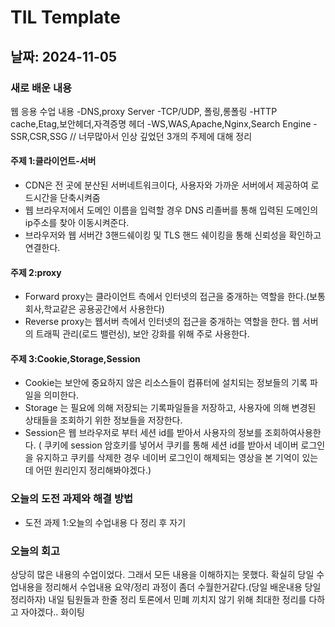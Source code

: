 # TIL Template
## 날짜: 2024-11-05

### 새로 배운 내용
웹 응용 수업 내용
-DNS,proxy Server
-TCP/UDP, 폴링,롱폴링
-HTTP cache,Etag,보안헤더,자격증명 헤더
-WS,WAS,Apache,Nginx,Search Engine
-SSR,CSR,SSG
// 너무많아서 인상 깊었던 3개의 주제에 대해 정리
#### 주제 1:클라이언트-서버
- CDN은 전 곳에 분산된 서버네트워크이다, 사용자와 가까운 서버에서 제공하여 로드시간을 단축시켜줌 
- 웹 브라우저에서 도메인 이름을 입력할 경우 DNS 리졸버를 통해 입력된 도메인의 ip주소를 찾아 이동시켜준다.
- 브라우저와 웹 서버간 3핸드쉐이킹 및 TLS 핸드 쉐이킹을 통해 신뢰성을 확인하고 연결한다.
#### 주제 2:proxy
- Forward proxy는 클라이언트 측에서 인터넷의 접근을 중개하는 역할을 한다.(보통 회사,학교같은 공용공간에서 사용한다)
- Reverse proxy는 웹서버 측에서 인터넷의 접근을 중개하는 역할을 한다. 웹 서버의 트래픽 관리(로드 밸런싱), 보안 강화를 위해 주로 사용한다.
#### 주제 3:Cookie,Storage,Session
- Cookie는 보안에 중요하지 않은 리소스들이 컴퓨터에 설치되는 정보들의 기록 파일을 의미한다.
- Storage 는 필요에 의해 저장되는 기록파일들을 저장하고, 사용자에 의해 변경된 상태들을 조회하기 위한 정보들을 저장한다.
- Session은 웹 브라우저로 부터 세션 id를 받아서 사용자의 정보를 조회하여사용한다.
( 쿠키에  session 암호키를 넣어서 쿠키를 통해 세션 id를 받아서 네이버 로그인을 유지하고 쿠키를 삭제한 경우 네이버 로그인이 해제되는 영상을 본 기억이 있는데 어떤 원리인지 정리해봐야겠다.)
### 오늘의 도전 과제와 해결 방법
- 도전 과제 1:오늘의 수업내용 다 정리 후 자기
### 오늘의 회고
상당히 많은 내용의 수업이었다. 그래서 모든 내용을 이해하지는 못했다.
확실히 당일 수업내용을 정리해서 수업내용 요약/정리 과정이 좀더 수월한거같다.(당일 배운내용 당일 정리하자)
내일 팀원들과 한줄 정리 토론에서 민폐 끼치지 않기 위해 최대한 정리를 다하고 자야겠다.. 화이팅
